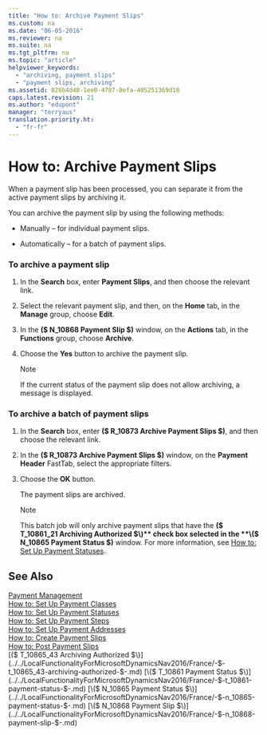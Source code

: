 ```yaml
---
title: "How to: Archive Payment Slips"
ms.custom: na
ms.date: "06-05-2016"
ms.reviewer: na
ms.suite: na
ms.tgt_pltfrm: na
ms.topic: "article"
helpviewer_keywords: 
  - "archiving, payment slips"
  - "payment slips, archiving"
ms.assetid: 026b4d48-1ee0-4787-8efa-405251369d18
caps.latest.revision: 21
ms.author: "edupont"
manager: "terryaus"
translation.priority.ht: 
  - "fr-fr"
---
```

# How to: Archive Payment Slips
When a payment slip has been processed, you can separate it from the active payment slips by archiving it.  
  
 You can archive the payment slip by using the following methods:  
  
-   Manually – for individual payment slips.  
  
-   Automatically – for a batch of payment slips.  
  
### To archive a payment slip  
  
1.  In the **Search** box, enter **Payment Slips**, and then choose the relevant link.  
  
2.  Select the relevant payment slip, and then, on the **Home** tab, in the **Manage** group, choose **Edit**.  
  
3.  In the **\($ N\_10868 Payment Slip $\)** window, on the **Actions** tab, in the **Functions** group, choose **Archive**.  
  
4.  Choose the **Yes** button to archive the payment slip.  
  
    > [!NOTE]  
    >  If the current status of the payment slip does not allow archiving, a message is displayed.  
  
### To archive a batch of payment slips  
  
1.  In the **Search** box, enter **\($ R\_10873 Archive Payment Slips $\)**, and then choose the relevant link.  
  
2.  In the **\($ R\_10873 Archive Payment Slips $\)** window, on the **Payment Header** FastTab, select the appropriate filters.  
  
3.  Choose the **OK** button.  
  
     The payment slips are archived.  
  
    > [!NOTE]  
    >  This batch job will only archive payment slips that have the **\($ T\_10861\_21 Archiving Authorized $\)** check box selected in the **\($ N\_10865 Payment Status $\)** window. For more information, see [How to: Set Up Payment Statuses](../../LocalFunctionalityForMicrosoftDynamicsNav2016/France/how-to-set-up-payment-statuses.md).  
  
## See Also  
 [Payment Management](../../LocalFunctionalityForMicrosoftDynamicsNav2016/France/payment-management.md)   
 [How to: Set Up Payment Classes](../../LocalFunctionalityForMicrosoftDynamicsNav2016/France/how-to-set-up-payment-classes.md)   
 [How to: Set Up Payment Statuses](../../LocalFunctionalityForMicrosoftDynamicsNav2016/France/how-to-set-up-payment-statuses.md)   
 [How to: Set Up Payment Steps](../../LocalFunctionalityForMicrosoftDynamicsNav2016/France/how-to-set-up-payment-steps.md)   
 [How to: Set Up Payment Addresses](../../LocalFunctionalityForMicrosoftDynamicsNav2016/France/how-to-set-up-payment-addresses.md)   
 [How to: Create Payment Slips](../../LocalFunctionalityForMicrosoftDynamicsNav2016/France/how-to-create-payment-slips.md)   
 [How to: Post Payment Slips](../../LocalFunctionalityForMicrosoftDynamicsNav2016/France/how-to-post-payment-slips.md)   
 [\($ T\_10865\_43 Archiving Authorized $\)](../../LocalFunctionalityForMicrosoftDynamicsNav2016/France/-$-t_10865_43-archiving-authorized-$-.md)   
 [\($ T\_10861 Payment Status $\)](../../LocalFunctionalityForMicrosoftDynamicsNav2016/France/-$-t_10861-payment-status-$-.md)   
 [\($ N\_10865 Payment Status $\)](../../LocalFunctionalityForMicrosoftDynamicsNav2016/France/-$-n_10865-payment-status-$-.md)   
 [\($ N\_10868 Payment Slip $\)](../../LocalFunctionalityForMicrosoftDynamicsNav2016/France/-$-n_10868-payment-slip-$-.md)
